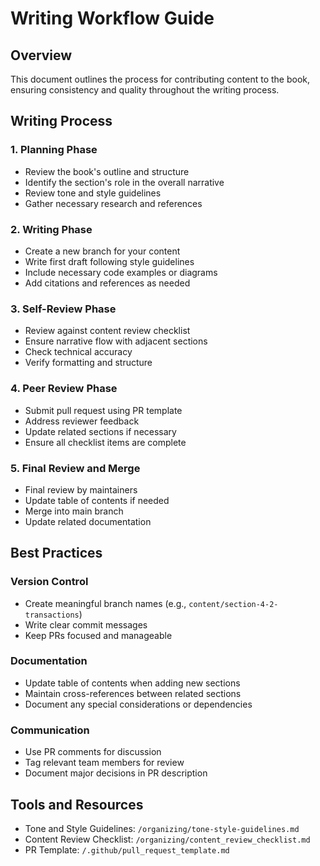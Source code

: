 # Writing Workflow Guide

## Overview
This document outlines the process for contributing content to the book, ensuring consistency and quality throughout the writing process.

## Writing Process

### 1. Planning Phase
- Review the book's outline and structure
- Identify the section's role in the overall narrative
- Review tone and style guidelines
- Gather necessary research and references

### 2. Writing Phase
- Create a new branch for your content
- Write first draft following style guidelines
- Include necessary code examples or diagrams
- Add citations and references as needed

### 3. Self-Review Phase
- Review against content review checklist
- Ensure narrative flow with adjacent sections
- Check technical accuracy
- Verify formatting and structure

### 4. Peer Review Phase
- Submit pull request using PR template
- Address reviewer feedback
- Update related sections if necessary
- Ensure all checklist items are complete

### 5. Final Review and Merge
- Final review by maintainers
- Update table of contents if needed
- Merge into main branch
- Update related documentation

## Best Practices

### Version Control
- Create meaningful branch names (e.g., `content/section-4-2-transactions`)
- Write clear commit messages
- Keep PRs focused and manageable

### Documentation
- Update table of contents when adding new sections
- Maintain cross-references between related sections
- Document any special considerations or dependencies

### Communication
- Use PR comments for discussion
- Tag relevant team members for review
- Document major decisions in PR description

## Tools and Resources
- Tone and Style Guidelines: `/organizing/tone-style-guidelines.md`
- Content Review Checklist: `/organizing/content_review_checklist.md`
- PR Template: `/.github/pull_request_template.md` 